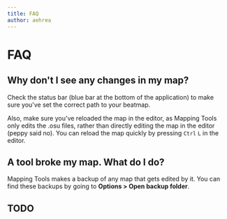 ```yaml
---
title: FAQ
author: aehrea
---
```


# FAQ

## Why don't I see any changes in my map?

Check the status bar (blue bar at the bottom of the application) to make sure you've set the correct path to your beatmap.

Also, make sure you've reloaded the map in the editor, as Mapping Tools only edits the .osu files, rather than directly editing the map in the editor (peppy said no). You can reload the map quickly by pressing `Ctrl` `L` in the editor.

## A tool broke my map. What do I do?

Mapping Tools makes a backup of any map that gets edited by it. You can find these backups by going to **Options > Open backup folder**.

## TODO
